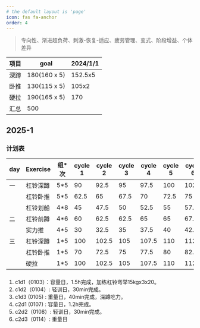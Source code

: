 ```yaml
---
# the default layout is 'page'
icon: fas fa-anchor
order: 4
---
```


> 专向性、渐进超负荷、刺激-恢复-适应、疲劳管理、变式、阶段增益、个体差异


|项目   |goal            |2024/1/1|   
|--     |--              |--      |
|深蹲   |180(160 x 5)    |152.5x5 |
|卧推   |130(115 x 5)    |105x2   |
|硬拉   |190(165 x 5)    |170     |
|汇总   |500             |        |


## 2025-1

### 计划表 

| day | Exercise | 组*次 | cycle 1 | cycle 2 | cycle 3 | cycle 4 | cycle 5 | cycle 6 | cycle 7 | cycle 8 |
| --- | -------- | --- | ------ | ------ | ------ | ------ | ------ | ------ | ------ | ------ |
| 一  | 杠铃深蹲  | 5*5 | 90     | 92.5   | 95     | 97.5   | 100    | 102.5  | 102.5  | 105    |
|     | 杠铃卧推  | 5*5 | 62.5   | 65     | 67.5   | 70     | 72.5   | 75     | 77.5   | 80     |
|     | 杠铃划船  | 4*8 | 45     | 47.5   | 50     | 52.5   | 55     | 57.5   | 60     | 62.5   |
| 二  | 杠铃前蹲  | 4*6 | 60     | 62.5   | 62.5   | 65     | 65     | 67.5   | 70     | 70     |
|     | 实力推    | 4*5 | 30     | 32.5   | 35     | 37.5   | 40     | 42.5   | 45     | 47.5   |
| 三  | 杠铃深蹲  | 1*5 | 100    | 102.5  | 105    | 107.5  | 110    | 112.5  | 115    | 117.5  |
|     | 杠铃卧推  | 1*5 | 70     | 72.5   | 75     | 77.5   | 80     | 82.5   | 85     | 87.5   |
|     | 硬拉     | 1*5  | 100    | 102.5  | 105    | 107.5  | 110    | 112.5  | 115    | 117.5  |

###   

1. c1d1（0103）：容量日，1.5h完成，加练杠铃弯举15kgx3x20。
2. c1d2（0104）: 轻训日，30min完成。
3. c1d3 (0105) : 重量日，40min完成，深蹲吃力。
4. c2d1 (0107) : 容量日，1.2h完成。
5. c2d2（0108）: 轻训日，30min完成。
6. c2d3（0114）: 重量日